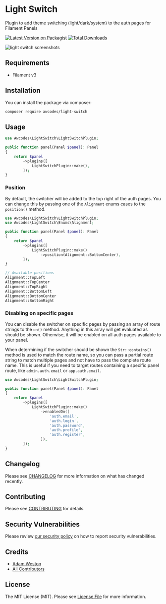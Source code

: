 # Light Switch 

Plugin to add theme switching (light/dark/system) to the auth pages for Filament Panels

[![Latest Version on Packagist](https://img.shields.io/packagist/v/awcodes/light-switch.svg?style=flat-square)](https://packagist.org/packages/awcodes/light-switch)
[![Total Downloads](https://img.shields.io/packagist/dt/awcodes/light-switch.svg?style=flat-square)](https://packagist.org/packages/awcodes/light-switch)

![light switch screenshots](https://res.cloudinary.com/aw-codes/image/upload/w_1200,f_auto,q_auto/plugins/light-switch/awcodes-light-switch.jpg)

## Requirements

* Filament v3

## Installation

You can install the package via composer:

```bash
composer require awcodes/light-switch
```

## Usage

```php
use Awcodes\LightSwitch\LightSwitchPlugin;

public function panel(Panel $panel): Panel
{
    return $panel
        ->plugins([
            LightSwitchPlugin::make(),
        ]);
}
```

### Position

By default, the switcher will be added to the top right of the auth pages. You can change this by passing one of the `Alignment` enums cases to the `position()` method.

```php
use Awcodes\LightSwitch\LightSwitchPlugin;
use Awcodes\LightSwitch\Enums\Alignment;

public function panel(Panel $panel): Panel
{
    return $panel
        ->plugins([
            LightSwitchPlugin::make()
                ->position(Alignment::BottomCenter),
        ]);
}

// Available positions
Alignment::TopLeft
Alignment::TopCenter
Alignment::TopRight
Alignment::BottomLeft
Alignment::BottomCenter
Alignment::BottomRight
```

### Disabling on specific pages

You can disable the switcher on specific pages by passing an array of route strings to the `on()` method. Anything in this array will get evaluated as should be shown. Otherwise, it will be enabled on all auth pages available to your panel.

When determining if the switcher should be shown the `Str::contains()` method is used to match the route name, so you can pass a partial route string to match multiple pages and not have to pass the complete route name. This is useful if you need to target routes containing a specific panel route, like `admin.auth.email` or `app.auth.email`.

```php
use Awcodes\LightSwitch\LightSwitchPlugin;

public function panel(Panel $panel): Panel
{
    return $panel
        ->plugins([
            LightSwitchPlugin::make()
                ->enabledOn([
                    'auth.email',
                    'auth.login',
                    'auth.password',
                    'auth.profile',
                    'auth.register',
                ]),
        ]);
}
```


## Changelog

Please see [CHANGELOG](CHANGELOG.md) for more information on what has changed recently.

## Contributing

Please see [CONTRIBUTING](.github/CONTRIBUTING.md) for details.

## Security Vulnerabilities

Please review [our security policy](../../security/policy) on how to report security vulnerabilities.

## Credits

- [Adam Weston](https://github.com/awcodes)
- [All Contributors](../../contributors)

## License

The MIT License (MIT). Please see [License File](LICENSE.md) for more information.
